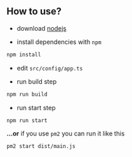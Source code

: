## How to use?

- download [nodejs](https://nodejs.org/en/download/)

- install dependencies with `npm`
```bash
npm install
```

- edit `src/config/app.ts`

- run build step
```bash
npm run build
```
- run start step
```bash
npm run start
```

**...or** if you use `pm2` you can run it like this
```bash
pm2 start dist/main.js
```
